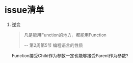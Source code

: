 # issue清单

1. 逆变

    

    > 凡是能用Function<Child>的地方，都能用Function<Parent>
    >
    > -- 第2周第5节 编程语言的性质

    Function接受Child作为参数一定也能够接受Parent作为参数?

    

